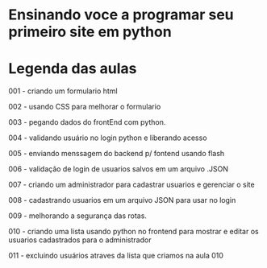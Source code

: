 # Ensinando voce a programar seu primeiro site em python
# Legenda das aulas

001 - criando um formulario html

002 - usando CSS para melhorar o formulario

003 - pegando dados do frontEnd com python.

004 - validando usuário no login python e liberando acesso
 
005 - enviando menssagem do backend p/ fontend usando flash

006 - validação de login de usuarios salvos em um arquivo .JSON

007 - criando um administrador para cadastrar usuarios e gerenciar o site

008 - cadastrando usuarios em um arquivo JSON para usar no login

009 - melhorando a segurança das rotas.

010 - criando uma lista usando python no frontend para mostrar e editar os usuarios cadastrados para o administrador

011 - excluindo usuários atraves da lista que criamos na aula 010


